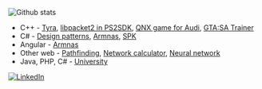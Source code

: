 ![Github stats](https://github-readme-stats.vercel.app/api?username=h4570&show_icons=true&theme=radical&include_all_commits=true&count_private=true)  
- C++ - [Tyra](https://github.com/h4570/tyra), [libpacket2 in PS2SDK](https://github.com/ps2dev/ps2sdk/commit/f870e2d4127d3b06fe6acd19025aba9eaa254edc), [QNX game for Audi](https://github.com/h4570/qnx-audi), [GTA:SA Trainer](https://github.com/h4570/gtasa-internal-trainer)  
- C# - [Design patterns](https://github.com/h4570/design-patterns), [Armnas](https://github.com/h4570/armnas), [SPK](https://github.com/PJATK-SPK/spk)  
- Angular - [Armnas](https://github.com/h4570/armnas)  
- Other web - [Pathfinding](https://github.com/h4570/pathfinding), [Network calculator](https://github.com/h4570/network-calculator), [Neural network](https://github.com/h4570/p5-neural-network)  
- Java, PHP, C# - [University](https://github.com/h4570/university)  
  
[![LinkedIn][linkedin-shield]][linkedin-url]  

[linkedin-shield]: https://img.shields.io/badge/-LinkedIn-black.svg?style=flat-square&logo=linkedin&colorB=555  
[linkedin-url]: https://linkedin.com/in/sandro-sobczyński-28820b15a/  
